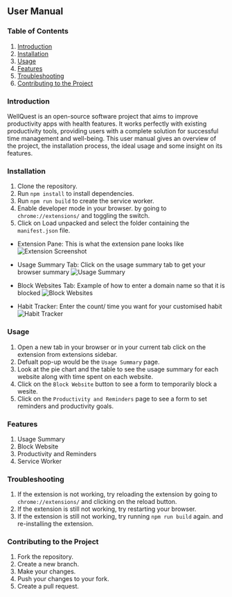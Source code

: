 ## User Manual

### Table of Contents
1. [Introduction](#Introduction)
2. [Installation](#Installation)
3. [Usage](#Usage)
4. [Features](#Features)
5. [Troubleshooting](#Troubleshooting)
6. [Contributing to the Project](#Contributing-to-the-Project)

### Introduction
WellQuest is an open-source software project that aims to improve productivity apps with health features. It works perfectly with existing productivity tools, providing users with a complete solution for successful time management and well-being. This user manual gives an overview of the project, the installation process, the ideal usage and some insight on its features.

### Installation

1. Clone the repository.
2. Run `npm install` to install dependencies.
3. Run `npm run build` to create the service worker.
4. Enable developer mode in your browser. by going to `chrome://extensions/` and toggling the switch.
5. Click on Load unpacked and select the folder containing the `manifest.json` file.

- Extension Pane:
This is what the extension pane looks like 
![Extension Screenshot](https://github.com/10ap/WellQuest/blob/master/src/userManualScreenshots/Extensions.png)

- Usage Summary Tab:
Click on the usage summary tab to get your browser summary 
![Usage Summary](https://github.com/10ap/WellQuest/blob/master/src/userManualScreenshots/UsageSummary.png)

- Block Websites Tab:
Example of how to enter a domain name so that it is blocked
![Block Websites](https://github.com/10ap/WellQuest/blob/master/src/userManualScreenshots/BlockWebsite.png)

- Habit Tracker:
Enter the count/ time you want for your customised habit
![Habit Tracker](https://github.com/10ap/WellQuest/blob/master/src/userManualScreenshots/HabitTracker.png)

### Usage

1. Open a new tab in your browser or in your current tab click on the extension from extensions sidebar.
2. Defualt pop-up would be the `Usage Summary` page.
3. Look at the pie chart and the table to see the usage summary for each website along with time spent on each website.
4. Click on the `Block Website` button to see a form to temporarily block a wesite.
5. Click on the `Productivity and Reminders` page to see a form to set reminders and productivity goals.

### Features

1. Usage Summary
2. Block Website
3. Productivity and Reminders
4. Service Worker


### Troubleshooting
1. If the extension is not working, try reloading the extension by going to `chrome://extensions/` and clicking on the reload button.
2. If the extension is still not working, try restarting your browser.
3. If the extension is still not working, try running `npm run build` again. and re-installing the extension.


### Contributing to the Project
1. Fork the repository.
2. Create a new branch.
3. Make your changes.
4. Push your changes to your fork.
5. Create a pull request.
